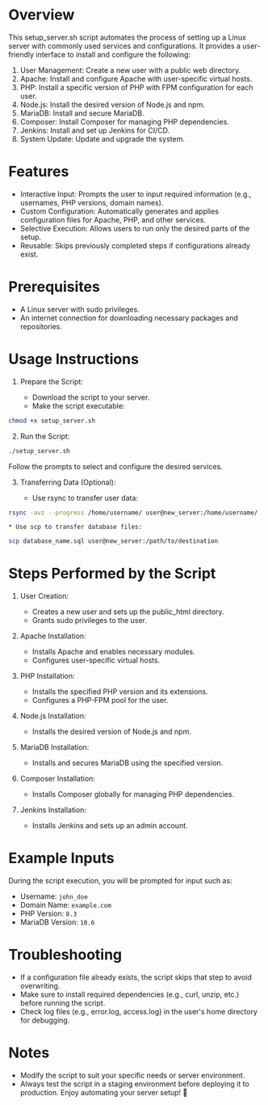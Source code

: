 # Overview
This setup_server.sh script automates the process of setting up a Linux server with commonly used services and configurations. It provides a user-friendly interface to install and configure the following:

1. User Management: Create a new user with a public web directory.
2. Apache: Install and configure Apache with user-specific virtual hosts.
3. PHP: Install a specific version of PHP with FPM configuration for each user.
4. Node.js: Install the desired version of Node.js and npm.
5. MariaDB: Install and secure MariaDB.
6. Composer: Install Composer for managing PHP dependencies.
7. Jenkins: Install and set up Jenkins for CI/CD.
8. System Update: Update and upgrade the system.


# Features
* Interactive Input: Prompts the user to input required information (e.g., usernames, PHP versions, domain names).
* Custom Configuration: Automatically generates and applies configuration files for Apache, PHP, and other services.
* Selective Execution: Allows users to run only the desired parts of the setup.
* Reusable: Skips previously completed steps if configurations already exist.
 

# Prerequisites
* A Linux server with sudo privileges.
* An internet connection for downloading necessary packages and repositories.

# Usage Instructions
1. Prepare the Script:

    * Download the script to your server.
    * Make the script executable:
```bash
chmod +x setup_server.sh
```

2. Run the Script:

```bash
./setup_server.sh
```
Follow the prompts to select and configure the desired services.

3. Transferring Data (Optional):

    * Use rsync to transfer user data:
```bash
rsync -avz --progress /home/username/ user@new_server:/home/username/
```
    * Use scp to transfer database files:
```bash
scp database_name.sql user@new_server:/path/to/destination
```
# Steps Performed by the Script

1. User Creation:

    * Creates a new user and sets up the public_html directory.
    * Grants sudo privileges to the user.
2. Apache Installation:

    * Installs Apache and enables necessary modules.
    * Configures user-specific virtual hosts.
3. PHP Installation:

    * Installs the specified PHP version and its extensions.
    * Configures a PHP-FPM pool for the user.
4. Node.js Installation:

    * Installs the desired version of Node.js and npm.
5. MariaDB Installation:

    * Installs and secures MariaDB using the specified version.
6. Composer Installation:

    * Installs Composer globally for managing PHP dependencies.
7. Jenkins Installation:

    * Installs Jenkins and sets up an admin account.
# Example Inputs
During the script execution, you will be prompted for input such as:

* Username: `john_doe`
* Domain Name: `example.com`
* PHP Version: `8.3`
* MariaDB Version: `10.6`
# Troubleshooting
* If a configuration file already exists, the script skips that step to avoid overwriting.
* Make sure to install required dependencies (e.g., curl, unzip, etc.) before running the script.
* Check log files (e.g., error.log, access.log) in the user's home directory for debugging.
# Notes
* Modify the script to suit your specific needs or server environment.
* Always test the script in a staging environment before deploying it to production.
Enjoy automating your server setup! 🎉




